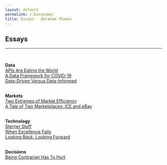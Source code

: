 ```yaml
---
layout: default
permalink: /:basename/
title: Essays · Abraham Thomas
---
```


## Essays

----

<br/>


<!--

**Latest**  
<span style="color:#A9A9A9;">2020-09</span> &emsp;&emsp;&emsp; [Investing for Non-Professionals](/investing-for-non-professionals)  
<span style="color:#A9A9A9;">2020-08</span> &emsp;&emsp;&emsp; [The Iraqi Invasion of Kuwait](/invasion)  
<span style="color:#A9A9A9;">2020-05</span> &emsp;&emsp;&emsp; [Sterner Stuff](/sterner-stuff)  
<span style="color:#A9A9A9;">2020-04</span> &emsp;&emsp;&emsp; [A Data Framework for COVID-19](/a-data-framework-for-covid-19)  
<span style="color:#A9A9A9;">2020-02</span> &emsp;&emsp;&emsp; [A Tale of Two Marketplaces: ICE and eBay](/why-might-ice-bid-for-ebay)  
<span style="color:#A9A9A9;">2020-01</span> &emsp;&emsp;&emsp; [APIs Are Eating the World](/APIs-are-eating-the-world)   
<br/>

-->

**Data**  
[APIs Are Eating the World](/APIs-are-eating-the-world)  
[A Data Framework for COVID-19](/a-data-framework-for-covid-19)  
[Data-Driven Versus Data-Informed](/data-driven-data-informed)  
<br/>

**Markets**  
[Two Extremes of Market Efficiency](/two-extremes-of-market-efficiency)  
[A Tale of Two Marketplaces: ICE and eBay](/why-might-ice-bid-for-ebay)  
<br/>

**Technology**  
[Sterner Stuff](/sterner-stuff)  
[When Excellence Fails](/when-excellence-fails)  
[Looking Back, Looking Forward](/looking-back-looking-forward)  
<br/>

**Decisions**  
[Being Contrarian Has To Hurt](/a-fine-line-between-stupid-and-clever)  

<br/>
<br/>
